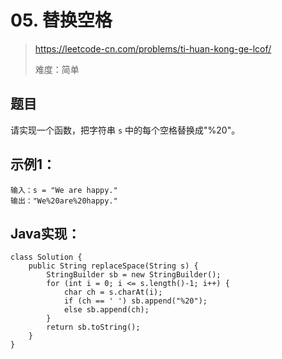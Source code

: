 # 05. 替换空格

> https://leetcode-cn.com/problems/ti-huan-kong-ge-lcof/
>
> 难度：简单

## 题目

请实现一个函数，把字符串 `s` 中的每个空格替换成"%20"。

## 示例1：

```
输入：s = "We are happy."
输出："We%20are%20happy."
```

## Java实现：

```
class Solution {
    public String replaceSpace(String s) {
        StringBuilder sb = new StringBuilder();
        for (int i = 0; i <= s.length()-1; i++) {
            char ch = s.charAt(i);
            if (ch == ' ') sb.append("%20");
            else sb.append(ch);
        }
        return sb.toString();
    }
}
```


